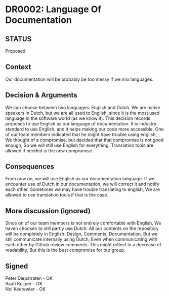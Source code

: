 # DR0002: Language Of Documentation
## STATUS
Proposed

## Context
Our documentation will be probably be too messy if we mix languages.

## Decision & Arguments
We can choose between two languages: English and Dutch.
We are native speakers in Dutch, but we are all used to English,
since it is the most used language in the software world (as we know it).
This decision records proposes to use English as our language of documentation.
It is industry standard to use English, and it helps making our code more accessible.
One of our team members indicated that he might have trouble using english,
We thought of a compromise, but decided that that compromise is not good enough,
So we will still use English for everything.
Translation tools are allowed if needed is the new compromise.

## Consequences
From now on, we will use English as our documentation language.
If we encounter use of Dutch in our documentation, we will correct
it and notify each other.
Sometimes we may have trouble translating to english, 
We are allowed to use translation tools if that is the case.

## More discussion (ignored)
Since on of our team members is not entirely comfortable with English, 
We haven choosen to still partly use Dutch.
All our contents on the repository will be completely in English:
Design, Comments, Documentation.
But we still communicate internally using Dutch,
Even when communicating with each other by Github review comments.
This might reflect in a decrease of readability,
But this is the best compromise for our group.


## Signed
Peter Diepstraten - OK  
Raafi Kuijper - OK  
Nol Keerewier - OK  


